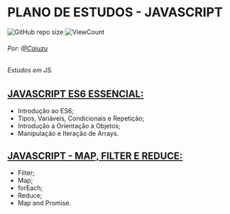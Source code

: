 # PLANO DE ESTUDOS - JAVASCRIPT
![GitHub repo size](https://img.shields.io/github/repo-size/Caiuzu/javascript-stack)
![ViewCount](https://views.whatilearened.today/views/github/Caiuzu/javascript-stack.svg)

###### Por: [@Caiuzu](https://github.com/Caiuzu)

###### Estudos em JS.
[JAVASCRIPT ES6 ESSENCIAL:](https://github.com/Caiuzu/javascript-stack/tree/master/JavaScript-ES6-Essencial)
---
 - Introdução ao ES6;
 - Tipos, Variáveis, Condicionais e Repetição;
 - Introdução a Orientação a Objetos;
 - Manipulação e Iteração de Arrays.


[JAVASCRIPT - MAP, FILTER E REDUCE:]()
---
 - Filter;
 - Map;
 - forEach;
 - Reduce;
 - Map and Promise.


